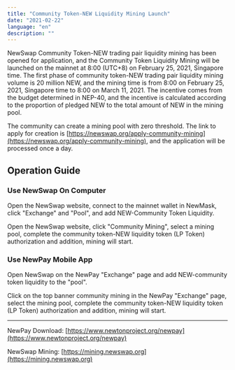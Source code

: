 ```yaml
---
title: "Community Token-NEW Liquidity Mining Launch"
date: "2021-02-22"
language: "en"
description: ""
---
```


NewSwap Community Token-NEW trading pair liquidity mining has been opened for application, and the Community Token Liquidity Mining will be launched on the mainnet at 8:00 (UTC+8) on February 25, 2021, Singapore time. The first phase of community token-NEW trading pair liquidity mining volume is 20 million NEW, and the mining time is from 8:00 on February 25, 2021, Singapore time to 8:00 on March 11, 2021. The incentive comes from the budget determined in NEP-40, and the incentive is calculated according to the proportion of pledged NEW to the total amount of NEW in the mining pool.

The community can create a mining pool with zero threshold. The link to apply for creation is [https://newswap.org/apply-community-mining](https://newswap.org/apply-community-mining), and the application will be processed once a day.

## Operation Guide

### Use NewSwap On Computer

Open the NewSwap website, connect to the mainnet wallet in NewMask, click "Exchange" and "Pool", and add NEW-Community Token Liquidity.

Open the NewSwap website, click "Community Mining", select a mining pool, complete the community token-NEW liquidity token (LP Token) authorization and addition, mining will start.

### Use NewPay Mobile App

Open NewSwap on the NewPay "Exchange" page and add NEW-community token liquidity to the "pool".

Click on the top banner community mining in the NewPay "Exchange" page, select the mining pool, complete the community token-NEW liquidity token (LP Token) authorization and addition, mining will start.

---

NewPay Download: [https://www.newtonproject.org/newpay](https://www.newtonproject.org/newpay)

NewSwap Mining: [https://mining.newswap.org](https://mining.newswap.org)
